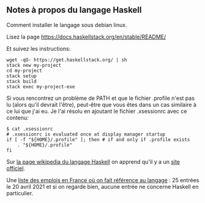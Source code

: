 ## Notes à propos du langage Haskell

Comment installer le langage sous debian linux.

Lisez la page https://docs.haskellstack.org/en/stable/README/

Et suivez les instructions: 

```
wget -qO- https://get.haskellstack.org/ | sh
stack new my-project
cd my-project
stack setup
stack build
stack exec my-project-exe
```

Si vous rencontrez un problème de PATH et que le fichier .profile n'est pas lu (alors qu'il devrait l'être), peut-être que vous êtes dans un cas similaire à ce lui que j'ai eu. Je l'ai résolu en ajoutant le fichier .xsessionrc avec ce contenu:

```
$ cat .xsessionrc 
# .xsessionrc is evaluated once at display manager startup
if [ -f "${HOME}/.profile" ]; then # if and only if .profile exists
    . "${HOME}/.profile"
fi
```

Sur [la page wikipedia du langage Haskell](https://fr.wikipedia.org/wiki/Haskell) on apprend qu'il y a un [site officiel](https://www.haskell.org).

Une [liste des emplois en France où on fait référence au langage](https://fr.indeed.com/emplois?q=Haskell&l=France) : 25 entrées le 20 avril 2021 et si on regarde bien, aucune entrée ne concerne Haskell en particulier. 



